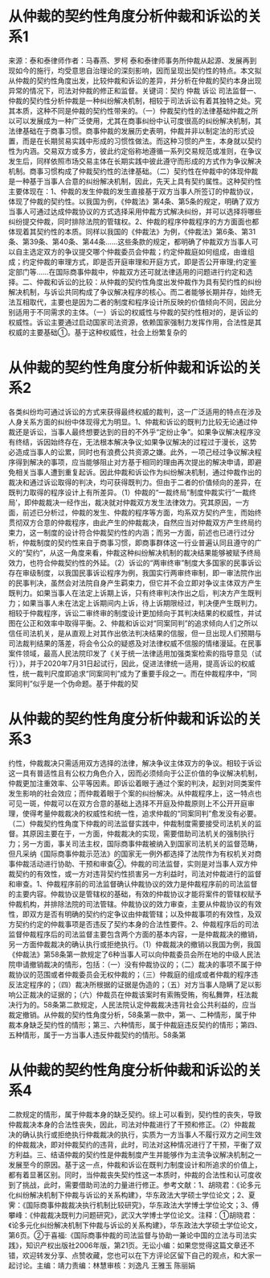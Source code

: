 # 从仲裁的契约性角度分析仲裁和诉讼的关系1

来源：泰和泰律师作者：马春燕、罗柯 泰和泰律师事务所仲裁从起源、发展再到现如今的施行，均受意思自治理论的深刻影响，因而呈现出契约性的特点。本文拟从仲裁的契约性角度出发，比较仲裁和诉讼的差异，并分析在仲裁的契约本身出现异常的情况下，司法对仲裁的修正和监督。关键词：契约 仲裁 诉讼 司法监督一、仲裁的契约性分析仲裁是一种纠纷解决机制，相较于司法诉讼有着其独特之处。究其本质，这种不同是仲裁的契约性带来的。（一）仲裁契约性的法律基础仲裁之所以可以发展成为一种广泛使用，尤其在商事纠纷中认可度很高的纠纷解决机制，其法律基础在于商事习惯。商事仲裁的发展历史表明，仲裁并非以制定法的形式设置，而是在长期贸易实践中形成的习惯性做法。而这种习惯的产生，本身就以契约性为内涵。交易双方或多方，彼此约定俗称地遵循一系列交易规范或准则，在争议发生后，同样依照市场交易主体在长期实践中彼此遵守而形成的方式作为争议解决机制。商事习惯构成了仲裁契约性的法律基础。（二）契约性在仲裁中的体现仲裁是一种基于当事人合意的纠纷解决机制，因此，先天上具有契约属性。这种契约性主要体现在：1、仲裁的发生仲裁的发生直接基于双方当事人所签订的仲裁协议，体现了仲裁的契约性。以我国为例，《仲裁法》第4条、第5条的规定，明确了双方当事人可通过达成仲裁协议的方式选择采用仲裁方式解决纠纷，并可以选择将哪些纠纷提交仲裁，同时排除法院的管辖权。2、仲裁的程序仲裁程序的方方面面也都体现着其契约性的本质。同样以我国的《仲裁法》为例，《仲裁法》第6条、第31条、第39条、第40条、第44条……这些条款的规定，都明确了仲裁双方当事人可以自主选定双方的争议提交哪个仲裁委员会仲裁；约定仲裁庭如何组成，由谁组成；约定仲裁的审理方式，即是否开庭审理和开庭方式，即是否公开审理;约定鉴定部门等……在国际商事仲裁中，仲裁双方还可就法律适用的问题进行约定和选择。二、仲裁和诉讼的比较：从仲裁的契约性角度出发仲裁作为具有契约性的纠纷解决机制，与诉讼共同构成了争议解决程序的核心。而二者能够长期并存，始终无法互相取代，主要也是因为二者的制度和程序设计所反映的价值倾向不同，因此分别适用于不同需求的主体。（一）诉讼的权威性与仲裁的契约性相对的，是诉讼的权威性。诉讼主要通过启动国家司法资源，依赖国家强制力发挥作用，合法性是其权威的主要基础①。基于这种权威性，社会上纷繁复杂的

# 从仲裁的契约性角度分析仲裁和诉讼的关系2

各类纠纷均可通过诉讼的方式来获得最终权威的裁判，这一广泛适用的特点在涉及人身关系方面的纠纷中体现得尤为明显。1、仲裁和诉讼的既判力比较无论通过仲裁还是诉讼，当事人最终想要达到的目的不外乎“定纷止争”。如果争议解决程序没有终结，诉因始终存在，无法根本解决争议;如果争议解决的过程过于漫长，这势必造成当事人的讼累，同时也有浪费公共资源之嫌。此外，一项己经过争议解决程序得到解决的事项，应当能够阻止对方基于相同的理由再次提出的解决申请，即避免相关当事人遭到重复起诉。因此仲裁和诉讼作为纠纷解决机制，通过仲裁作出的裁决和通过诉讼取得的判决，均可获得既判力。但由于二者的价值倾向的差异，在既判力取得的程序设计上有所差异。（1）仲裁的“一裁终局”制度仲裁实行“一裁终局’，即仲裁裁决一经作出，裁决就对仲裁双方发生法律效力。究其原因，一方面，前述已分析过，仲裁的发生、仲裁的程序等方面，均系双方契约产生，而始终贯彻双方合意的仲裁程序，由此产生的仲裁裁决，自然应当对仲裁双方产生终局约束力，这一制度的设计符合仲裁契约性的内涵；而另一方面，前述也已进行过分析，仲裁制度的契约性来自于商事习惯，即商事群体这一行业普遍认同且遵守的广义的“契约”，从这一角度来看，仲裁这种纠纷解决机制的裁决结果能够被赋予终局效力，也符合仲裁契约性的外延。（2）诉讼的“两审终审”制度大多国家的民事诉讼存在审级制度，以我国民事诉讼程序为例，我国实行两审终审制，即一审法院作出的民事判决，虽然会对法院自身产生羁束力，但它并不会立即对争议主体双方产生既判力。如果当事人在法定上诉期上诉，只有终审判决作出之后，判决方产生既判力；如果当事人未在法定上诉期间内上诉，待上诉期限经过，判决便产生既判力。相较于仲裁程序，诉讼二审终审的制度设计更加倾向于其判决结果的权威性，并试图在公正和效率中取得平衡。2、仲裁和诉讼对“同案同判”的追求倾向人们之所以信任司法机关，是从直观上对其作出依法判决结果的信服，但一旦出现人们预期与司法裁判结果的落差，将会令公众的疑惑及对法律权威不信服的情绪漫延。在民事案件领域，最高人民法院印发了《关于统一法律适用加强类案检索的指导意见（试行）》，并于2020年7月31日起试行，因此，促进法律统一适用，提高诉讼的权威性，统一裁判尺度即追求“同案同判”成为了重要手段之一。而在仲裁程序中，“同案同判”似乎是一个伪命题。基于仲裁的契

# 从仲裁的契约性角度分析仲裁和诉讼的关系3

约性，仲裁裁决只需适用双方选择的法律，解决争议主体双方的争议。相较于诉讼这一具有普适性且有公权力角色介入，因而必须倾向于公正价值的争议解决机制，仲裁更加注重效率、公平等因素。即诉讼着眼于通过个案的判决，起到对同类案件发生影响的社会效应；而仲裁着眼于个案的纠纷解决。从仲裁程序上，这一特点也可见一斑，仲裁可以在双方合意的基础上选择不开庭及仲裁原则上不公开开庭审理，使得考量仲裁裁决的权威性和统一性，追求仲裁的“同案同判”愈发没有必要。（二）仲裁契约性角度下仲裁的司法监督实践中，仲裁制度需要接受司法机关的监督。其原因主要在于，一方面，仲裁裁决的实现，需要借助司法机关的强制执行力；另一方面，事关司法主权，国际商事仲裁被纳入到国家司法机关的监督范畴，但凡采纳《国际商事仲裁示范法》的国家无一例外都选择了法院作为有权机关对商事仲裁活动进行协助、干预和审查②。仲裁的司法监督，实则是对当事人双方仲裁契约的有效性，或一方对违背契约性损害另一方利益时，司法对仲裁进行的监督和审查。1、仲裁程序前的司法监督确认仲裁协议的效力是仲裁程序前的司法监督的主要内容。仲裁协议是管辖权的基础，有效的仲裁协议才能将案件的管辖权赋予仲裁机构，并排除法院的司法管辖。仲裁协议的效力审查，主要从仲裁协议的有效性，即双方是否有明确的契约约定争议由仲裁管辖；以及仲裁事项的有效性，及双方契约约定的仲裁事项是否违反了契约本身的合法性要件。2、仲裁程序后的司法监督仲裁程序后的司法监督主要包含两个方面的基本内容，一是仲裁裁决的撤销，另一方面仲裁裁决的确认执行或拒绝执行。（1）仲裁裁决的撤销以我国为例，我国《仲裁法》第58条第一款规定了6种当事人可以向仲裁委员会所在地的中级人民法院申请撤销裁决的情形，包括：（一）没有仲裁协议的；（二）裁决的事项不属于仲裁协议的范围或者仲裁委员会无权仲裁的；（三）仲裁庭的组成或者仲裁的程序违反法定程序的；（四）裁决所根据的证据是伪造的；（五）对方当事人隐瞒了足以影响公正裁决的证据的；（六）仲裁员在仲裁该案时有索贿受贿，徇私舞弊，枉法裁决行为的。58条第二款规定，人民法院认定仲裁裁决违背社会公共利益的，应当裁定撤销。从仲裁的契约性角度分析，58条第一款中，第一、二种情形，属于仲裁本身缺乏契约性的情形；第三、六种情形，属于仲裁庭违反契约的情形；第四、五种情形，属于一方当事人违反仲裁契约的情形。58条第

# 从仲裁的契约性角度分析仲裁和诉讼的关系4

二款规定的情形，属于仲裁本身的缺乏契约。综上可以看到，契约性的丧失，导致仲裁裁决本身的合法性丧失，因此，司法对仲裁进行了干预和修正。（2）仲裁裁决的确认执行或拒绝执行仲裁裁决的执行，实质为一方当事人不履行双方之间生效的仲裁裁决，即对仲裁契约的违背，此时，司法对这种情况进行了干预，平衡了双方利益。三、结语仲裁的契约性是仲裁制度产生并能够作为主流争议解决机制之一发展至今的原因。基于这一点，仲裁和诉讼在既判力制度设计和所追求的价值上，都有着显著区别。同时，当仲裁丧失契约性这一本质时，仲裁的合法性和认可度收到了挑战，此时，需要借助司法的力量进行修正。参考文献：1、胡晓君：《论多元化纠纷解决机制下仲裁与诉讼的关系构建》，华东政法大学硕士学位论文；2、夏霁：《国际商事仲裁裁决执行机制比较研究》，华东政法大学博士学位论文；3、傅攀峰：《仲裁裁决既判力问题研究》，武汉大学博士学位论文。注释：①胡晓君：《论多元化纠纷解决机制下仲裁与诉讼的关系构建》，华东政法大学硕士学位论文，第6页。②于喜福:《国际商事仲裁的司法监督与协助一兼论中国的立法与司法实践》，知识产权出版社2006年版，第21页。无讼小编：如果您觉得这篇文章还不错，欢迎转发分享、点赞收藏，您也可以在下方评论区留下自己的观点，和大家一起讨论。主编：靖力责编：林慧审核：刘逸凡 王雅玉 陈丽娟 

